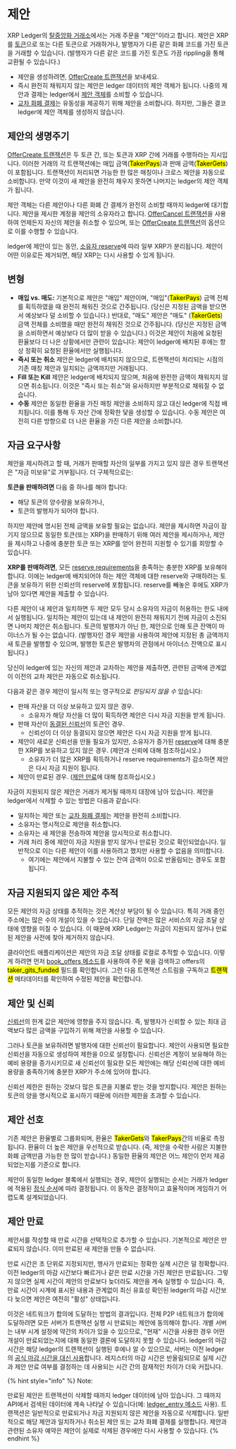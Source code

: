 # 제안

XRP Ledger의 [탈중앙화 거래소](./)에서는 거래 주문을 "제안"이라고 합니다. 제안은 XRP를 [토큰](../undefined-2/)으로 또는 다른 토큰으로 거래하거나, 발행자가 다른 같은 화폐 코드를 가진 토큰을 거래할 수 있습니다. (발행자가 다른 같은 코드를 가진 토큰도 가끔 rippling을 통해 교환될 수 있습니다.)

* 제안을 생성하려면, [OfferCreate 트랜잭션](../../references/xrp-ledger/undefined-1/undefined-1/offercreate.md)을 보내세요.
* 즉시 완전히 채워지지 않는 제안은 ledger 데이터의 제안 객체가 됩니다. 나중의 제안과 결제는 ledger에서 [제안 객체](../../references/xrp-ledger/ledger/ledger-1/)를 소비할 수 있습니다.
* [교차 화폐 결제](../undefined-1/undefined.md)는 유동성을 제공하기 위해 제안을 소비합니다. 하지만, 그들은 결코 ledger에 제안 객체를 생성하지 않습니다.

## 제안의 생명주기

[OfferCreate 트랜잭션](../../references/xrp-ledger/undefined-1/undefined-1/offercreate.md)은 두 토큰 간, 또는 토큰과 XRP 간에 거래를 수행하라는 지시입니다. 이러한 거래의 각 트랜잭션에는 매입 금액(<mark style="background-color:yellow;">TakerPays</mark>)과 판매 금액(<mark style="background-color:yellow;">TakerGets</mark>)이 포함됩니다. 트랜잭션이 처리되면 가능한 한 많은 매칭이나 크로스 제안을 자동으로 소비합니다. 만약 이것이 새 제안을 완전히 채우지 못하면 나머지는 ledger의 제안 객체가 됩니다.

제안 객체는 다른 제안이나 다른 화폐 간 결제가 완전히 소비할 때까지 ledger에 대기합니다. 제안을 제시한 계정을 제안의 소유자라고 합니다. [OfferCancel 트랜잭션](../../references/xrp-ledger/undefined-1/undefined-1/offercancel.md)을 사용하여 언제든지 자신의 제안을 취소할 수 있으며, 또는 [OfferCreate 트랜잭션](../../references/xrp-ledger/undefined-1/undefined-1/offercreate.md)의 옵션으로 이를 수행할 수 있습니다.

ledger에 제안이 있는 동안, [소유자 reserve](../undefined-3/undefined/reserves.md)에 따라 일부 XRP가 분리됩니다. 제안이 어떤 이유로든 제거되면, 해당 XRP는 다시 사용할 수 있게 됩니다.

## 변형

* **매입 vs. 매도:** 기본적으로 제안은 "매입" 제안이며, "매입"(<mark style="background-color:yellow;">TakerPays</mark>) 금액 전체를 획득하였을 때 완전히 채워진 것으로 간주됩니다. (당신은 지정된 금액을 받으면서 예상보다 덜 소비할 수 있습니다.) 반대로, "매도" 제안은 "매도" (<mark style="background-color:yellow;">TakerGets</mark>) 금액 전체를 소비했을 때만 완전히 채워진 것으로 간주됩니다. (당신은 지정된 금액을 소비하면서 예상보다 더 많이 받을 수 있습니다.) 이것은 제안이 처음에 요청된 환율보다 더 나은 상황에서만 관련이 있습니다: 제안이 ledger에 배치된 후에는 항상 정확히 요청된 환율에서만 실행됩니다.
* **즉시 또는 취소** 제안은 ledger에 배치되지 않으므로, 트랜잭션이 처리되는 시점의 기존 매칭 제안과 일치되는 금액까지만 거래됩니다.
* **Fill 또는 Kill** 제안은 ledger에 배치되지 않으며, 처음에 완전한 금액이 채워지지 않으면 취소됩니다. 이것은 "즉시 또는 취소"와 유사하지만 부분적으로 채워질 수 없습니다.
* **수동** 제안은 동일한 환율을 가진 매칭 제안을 소비하지 않고 대신 ledger에 직접 배치됩니다. 이를 통해 두 자산 간에 정확한 닻을 생성할 수 있습니다. 수동 제안은 여전히 다른 방향으로 더 나은 환율을 가진 다른 제안을 소비합니다.

## 자금 요구사항

제안을 제시하려고 할 때, 거래가 판매할 자산의 일부를 가지고 있지 않은 경우 트랜잭션은 "자금 미보유"로 거부됩니다. 더 구체적으로는:

**토큰을 판매하려면** 다음 중 하나를 해야 합니다:

* 해당 토큰의 양수량을 보유하거나,
* 토큰의 발행자가 되어야 합니다.

하지만 제안에 명시된 전체 금액을 보유할 필요는 없습니다. 제안을 제시하면 자금이 잠기지 않으므로 동일한 토큰(또는 XRP)을 판매하기 위해 여러 제안을 제시하거나, 제안을 제시하고 나중에 충분한 토큰 또는 XRP를 얻어 완전히 지원할 수 있기를 희망할 수 있습니다.

**XRP를 판매하려면**, 모든 [reserve requirements](https://xrpl.org/reserves.html)을 충족하는 충분한 XRP를 보유해야 합니다. 이에는 ledger에 배치되어야 하는 제안 객체에 대한 reserve와 구매하려는 토큰을 보유하기 위한 신뢰선의 reserve에 포함됩니다. reserve를 빼놓은 후에도 XRP가 남아 있다면 제안을 제출할 수 있습니다.

다른 제안이 내 제안과 일치하면 두 제안 모두 당시 소유자의 자금이 허용하는 한도 내에서 실행됩니다. 일치하는 제안이 있는데 내 제안이 완전히 채워지기 전에 자금이 소진되면 나머지 제안은 취소됩니다. 토큰의 발행자가 아닌 한, 제안으로 인해 토큰 잔액이 마이너스가 될 수는 없습니다. (발행자인 경우 제안을 사용하여 제안에 지정된 총 금액까지 새 토큰을 발행할 수 있으며, 발행한 토큰은 발행자의 관점에서 마이너스 잔액으로 표시됩니다.)

당신이 ledger에 있는 자신의 제안과 교차하는 제안을 제출하면, 관련된 금액에 관계없이 이전의 교차 제안은 자동으로 취소됩니다.

다음과 같은 경우 제안이 일시적 또는 영구적으로 _펀딩되지 않을 수_ 있습니다:

* 판매 자산을 더 이상 보유하고 있지 않은 경우.
  * 소유자가 해당 자산을 더 많이 획득하면 제안은 다시 자금 지원을 받게 됩니다.
* 판매 자산이 [동결된 신뢰선](../undefined-2/undefined/)의 토큰인 경우.
  * 신뢰선이 더 이상 동결되지 않으면 제안은 다시 자금 지원을 받게 됩니다.
* 제안이 새로운 신뢰선을 만들 필요가 있지만, 소유자가 증가된 [reserve](../undefined-3/undefined/reserves.md)에 대해 충분한 XRP를 보유하고 있지 않은 경우. (제안과 신뢰에 대해 참조하십시오.)
  * 소유자가 더 많은 XRP를 획득하거나 reserve requirements가 감소하면 제안은 다시 자금 지원이 됩니다.
* 제안이 만료된 경우. ([제안 만료](undefined.md#undefined-6)에 대해 참조하십시오.)

자금이 지원되지 않은 제안은 거래가 제거될 때까지 대장에 남아 있습니다. 제안을 ledger에서 삭제할 수 있는 방법은 다음과 같습니다:

* 일치하는 제안 또는 [교차 화폐 결제](../undefined-1/undefined.md)는 제안을 완전히 소비합니다.
* 소유자는 명시적으로 제안을 취소합니다.
* 소유자는 새 제안을 전송하여 제안을 암시적으로 취소합니다.
* 거래 처리 중에 제안이 자금 지원을 받지 않거나 만료된 것으로 확인되었습니다. 일반적으로 이는 다른 제안이 이를 사용하려고 했지만 사용할 수 없음을 의미합니다.
  * 여기에는 제안에서 지불할 수 있는 잔여 금액이 0으로 반올림되는 경우도 포함됩니다.

## 자금 지원되지 않은 제안 추적

모든 제안의 자금 상태를 추적하는 것은 계산상 부담이 될 수 있습니다. 특히 거래 중인 주소에는 많은 수의 개설이 있을 수 있습니다. 단일 잔액은 많은 서비스의 자금 조달 상태에 영향을 미칠 수 있습니다. 이 때문에 XRP Ledger는 자금이 지원되지 않거나 만료된 제안을 사전에 찾아 제거하지 않습니다.

클라이언트 애플리케이션은 제안의 자금 조달 상태를 로컬로 추적할 수 있습니다. 이렇게 하려면 먼저 [book\_offers 메소드](../../references/http-websocket-apis/api-1/undefined-2/book\_offers.md)를 사용하여 주문 북을 검색하고 offers의 <mark style="background-color:yellow;">taker\_gits\_funded</mark> 필드를 확인합니다. 그런 다음 트랜잭션 스트림을 구독하고 <mark style="background-color:yellow;">트랜잭션</mark> 메타데이터를 확인하여 수정된 제안을 확인합니다.

## 제안 및 신뢰

[신뢰선](../undefined-2/trust-lines-and-issuing.md)의 한계 값은 제안에 영향을 주지 않습니다. 즉, 발행자가 신뢰할 수 있는 최대 금액보다 많은 금액을 구입하기 위해 제안을 사용할 수 있습니다.

그러나 토큰을 보유하려면 발행자에 대한 신뢰선이 필요합니다. 제안이 사용되면 필요한 신뢰선을 자동으로 생성하여 제한을 0으로 설정합니다. 신뢰선은 계정이 보유해야 하는 예비 용량을 증가시키므로 새 신뢰선이 필요한 모든 제안에는 해당 신뢰선에 대한 예비 용량을 충족하기에 충분한 XRP가 주소에 있어야 합니다.

신뢰선 제한은 원하는 것보다 많은 토큰을 지불로 받는 것을 방지합니다. 제안은 원하는 토큰의 양을 명시적으로 표시하기 때문에 이러한 제한을 초과할 수 있습니다.

## 제안 선호

기존 제안은 환율별로 그룹화되며, 환율은 <mark style="background-color:yellow;">TakerGets</mark>와 <mark style="background-color:yellow;">TakerPays</mark>간의 비율로 측정됩니다. 환율이 더 높은 제안을 우선적으로 받습니다. (즉, 제안을 수락한 사람은 지불한 화폐 금액만큼 가능한 한 많이 받습니다.) 동일한 환율의 제안은 어느 제안이 먼저 제공되었는지를 기준으로 합니다.

제안이 동일한 ledger 블록에서 실행되는 경우, 제안이 실행되는 순서는 거래가 ledger에 적용된 [정식 순서](https://github.com/XRPLF/rippled/blob/release/src/ripple/app/misc/CanonicalTXSet.cpp)에 따라 결정됩니다. 이 동작은 결정적이고 효율적이며 게임하기 어렵도록 설계되었습니다.

## 제안 만료

제안서를 작성할 때 만료 시간을 선택적으로 추가할 수 있습니다. 기본적으로 제안은 만료되지 않습니다. 이미 만료된 새 제안을 만들 수 없습니다.

만료 시간은 초 단위로 지정되지만, 행사가 만료되는 정확한 실제 시간은 덜 정확합니다. 이전 ledger의 마감 시간보다 빠르거나 같은 만료 시간을 가진 제안은 만료됩니다. 그렇지 않으면 실제 시간이 제안의 만료보다 늦더라도 제안을 계속 실행할 수 있습니다. 즉, 만료 시간이 시계에 표시된 내용과 관계없이 최신 유효성 확인된 ledger의 마감 시간보다 늦으면 제안은 여전히 "활성" 상태입니다.

이것은 네트워크가 합의에 도달하는 방법의 결과입니다. 전체 P2P 네트워크가 합의에 도달하려면 모든 서버가 트랜잭션 실행 시 만료되는 제안에 동의해야 합니다. 개별 서버는 내부 시계 설정에 약간의 차이가 있을 수 있으므로, "현재" 시간을 사용한 경우 어떤 개설이 만료되었는지에 대해 동일한 결론에 도달하지 못할 수 있습니다. ledger의 마감 시간은 해당 ledger의 트랜잭션이 실행된 후에나 알 수 있으므로, 서버는 이전 ledger의 [공식 마감 시간을 대신 사용](../undefined-1/ledgers.md)합니다. 레지스터의 마감 시간은 반올림되므로 실제 시간과 제안 만료 여부를 결정하는 데 사용되는 시간 간의 잠재적인 차이가 더욱 커집니다.

{% hint style="info" %}
Note:

만료된 제안은 트랜잭션이 삭제할 때까지 ledger 데이터에 남아 있습니다. 그 때까지 API에서 검색된 데이터에 계속 나타날 수 있습니다(예: [ledger\_entry 메소드](../../references/http-websocket-apis/api-1/ledger/ledger\_entry.md) 사용). 트랜잭션은 일반적으로 만료되거나 자금 지원되지 않은 제안을 자동으로 삭제합니다. 일반적으로 해당 제안과 일치하거나 취소된 제안 또는 교차 화폐 결제를 실행합니다. 제안과 관련된 소유자 예약은 제안이 실제로 삭제된 경우에만 다시 사용할 수 있습니다.
{% endhint %}

&#x20;
